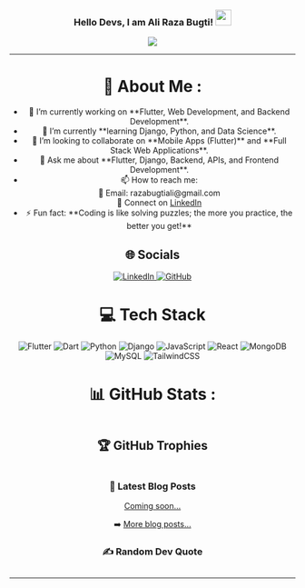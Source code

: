 <h3 align="center">
  Hello Devs, I am Ali Raza Bugti!
  <img src="https://media.giphy.com/media/hvRJCLFzcasrR4ia7z/giphy.gif" width="28">
</h3>

<p align="center">
  <a href="https://github.com/alirazabugti1">
    <img src="https://readme-typing-svg.herokuapp.com?color=%2336BCF7&center=true&vCenter=true&lines=Hi+there!;I+am+Ali+Raza+Bugti;Flutter+%26+Full+Stack+Dev;Django+%26+Data+Science+Learner;Always+Improving!">
  </a>
</p>


<hr>

<div align="center">
<h1>💫 About Me :</h1>
<ul>
  <li>🔭 I’m currently working on **Flutter, Web Development, and Backend Development**.</li>
  <li>🌱 I’m currently **learning Django, Python, and Data Science**.</li>
  <li>👯 I’m looking to collaborate on **Mobile Apps (Flutter)** and **Full Stack Web Applications**.</li>
  <li>💬 Ask me about **Flutter, Django, Backend, APIs, and Frontend Development**.</li>
  <li>📫 How to reach me:
    <br>📩 Email: razabugtiali@gmail.com  
    <br>🔗 Connect on <a href="https://www.linkedin.com/notifications/?filter=all">LinkedIn</a>
  </li>
  <li>⚡ Fun fact: **Coding is like solving puzzles; the more you practice, the better you get!**</li>
</ul>

<h2>🌐 Socials</h2>
<p>
  <a href="https://www.linkedin.com/notifications/?filter=all">
    <img src="https://img.shields.io/badge/LinkedIn-%230077B5.svg?logo=linkedin&logoColor=white" alt="LinkedIn">
  </a>
  <a href="https://github.com/alirazabugti1">
    <img src="https://img.shields.io/badge/GitHub-%2312100E.svg?logo=github&logoColor=white" alt="GitHub">
  </a>
</p>

<h1>💻 Tech Stack</h1>
<p>
  <img src="https://img.shields.io/badge/Flutter-%2302569B.svg?style=for-the-badge&logo=flutter&logoColor=white" alt="Flutter">
  <img src="https://img.shields.io/badge/Dart-%230175C2.svg?style=for-the-badge&logo=dart&logoColor=white" alt="Dart">
  <img src="https://img.shields.io/badge/Python-%233776AB.svg?style=for-the-badge&logo=python&logoColor=white" alt="Python">
  <img src="https://img.shields.io/badge/Django-%23092E20.svg?style=for-the-badge&logo=django&logoColor=white" alt="Django">
  <img src="https://img.shields.io/badge/JavaScript-%23F7DF1E.svg?style=for-the-badge&logo=javascript&logoColor=black" alt="JavaScript">
  <img src="https://img.shields.io/badge/React-%2320232a.svg?style=for-the-badge&logo=react&logoColor=%2361DAFB" alt="React">
  <img src="https://img.shields.io/badge/MongoDB-%234ea94b.svg?style=for-the-badge&logo=mongodb&logoColor=white" alt="MongoDB">
  <img src="https://img.shields.io/badge/MySQL-%2300f.svg?style=for-the-badge&logo=mysql&logoColor=white" alt="MySQL">
  <img src="https://img.shields.io/badge/TailwindCSS-%2338B2AC.svg?style=for-the-badge&logo=tailwind-css&logoColor=white" alt="TailwindCSS">
</p>

<h1>📊 GitHub Stats :</h1>
<p>
  <img src="https://github-readme-stats.vercel.app/api?username=alirazabugti1&theme=radical&hide_border=false&include_all_commits=false&count_private=true" alt="">
  <br>
  <img src="https://github-readme-streak-stats.herokuapp.com/?user=alirazabugti1&theme=radical&hide_border=false" alt="">
  <br>
  <img src="https://github-readme-stats.vercel.app/api/top-langs/?username=alirazabugti1&theme=radical&hide_border=false&include_all_commits=false&count_private=true&layout=compact" alt="">
</p>

<h2>🏆 GitHub Trophies</h2>
<p>
  <img src="https://github-profile-trophy.vercel.app/?username=alirazabugti1&theme=discord&no-frame=false&no-bg=false&margin-w=4" alt="">
</p>

<h3>📕 Latest Blog Posts</h3>
<!-- BLOG-POST-LIST:START -->
<p><a href="#">Coming soon...</a></p>
<!-- BLOG-POST-LIST:END -->
<p>➡️ <a href="#">More blog posts…</a></p>

<h3>✍️ Random Dev Quote</h3>
<p>
  <img src="https://quotes-github-readme.vercel.app/api?type=horizontal&theme=merko" alt="">
</p>

<hr>

<h2>
  <img src="https://forthebadge.com/images/badges/powered-by-black-magic.svg" alt="">
  <img src="http://ForTheBadge.com/images/badges/built-by-developers.svg" alt="">
  <img src="https://forthebadge.com/images/badges/uses-brains.svg" alt="">
</h2>

<p>
  <img src="https://komarev.com/ghpvc/?username=alirazabugti1&label=Visitors+Count&color=brightgreen" alt="">
</p>

</div>
